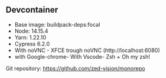 ## Devcontainer

- Base image: buildpack-deps:focal
- Node: 14.15.4
- Yarn: 1.22.10
- Cypress 6.2.0
- With noVNC - XFCE trough noVNC (http://localhost:6080)
- with Google-chrome- With Vscode- Zsh + Oh my zsh!

Git repository: https://github.com/zed-vision/monorepo
